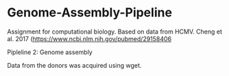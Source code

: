# Genome-Assembly-Pipeline
Assignment for computational biology. Based on data from HCMV. Cheng et al. 2017 (https://www.ncbi.nlm.nih.gov/pubmed/29158406

Pipleline 2: Genome assembly

Data from the donors was acquired using wget.



